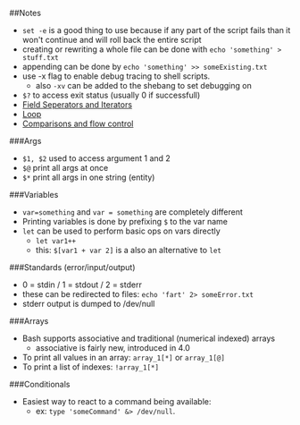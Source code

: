 ##Notes

* `set -e` is a good thing to use because if any part of the script fails than 
it won't continue and will roll back the entire script
* creating or rewriting a whole file can be done with `echo 'something' > stuff.txt`
* appending can be done by `echo 'something' >> someExisting.txt`
* use -x flag to enable debug tracing to shell scripts.
  * also `-xv` can be added to the shebang to set debugging on
* `$?` to access exit status (usually 0 if successfull)
* [Field Seperators and Iterators][1]
* [Loop][2]
* [Comparisons and flow control][3]

###Args

* `$1, $2` used to access argument 1 and 2 
* `$@` print all args at once
* `$*` print all args in one string (entity)

###Variables

* `var=something` and `var = something` are completely different
* Printing variables is done by prefixing `$` to the var name
* `let` can be used to perform basic ops on vars directly
  * `let var1++`
  * this: `$[var1 + var 2]` is a also an alternative to `let`

###Standards (error/input/output)

* 0 = stdin / 1 = stdout / 2 = stderr
* these can be redirected to files: `echo 'fart' 2> someError.txt`
* stderr output is dumped to /dev/null

###Arrays

* Bash supports associative and traditional (numerical indexed) arrays
  * associative is fairly new, introduced in 4.0
* To print all values in an array: `array_1[*]` or `array_1[@]`
* To print a list of indexes: `!array_1[*]`

###Conditionals

* Easiest way to react to a command being available:
  * ex: `type 'someCommand' &> /dev/null`.

[1]: /ShellIFS
[2]: /ShellLoops
[3]: /ShellConditionals
